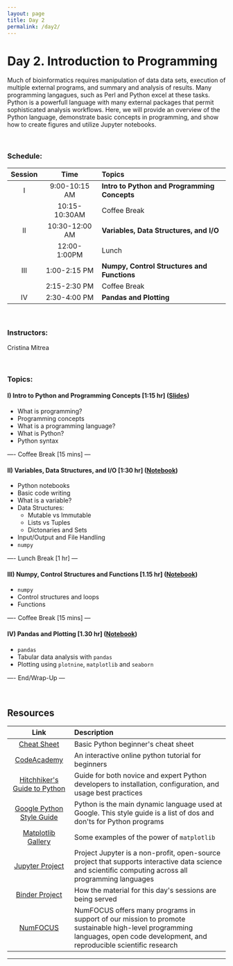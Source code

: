 ```yaml
---
layout: page
title: Day 2
permalink: /day2/
---
```


# Day 2. Introduction to Programming

Much of bioinformatics requires manipulation of data data sets, execution of multiple external programs, and summary and analysis of results.  Many programming langagues, such as Perl and Python excel at these tasks. Python is a powerfull language with many external packages that permit sophisticated analysis workflows. Here, we will provide an overview of the Python language, demonstrate basic concepts in programming, and show how to create figures and utilize Jupyter notebooks.  

<br>

### Schedule:


| Session   | Time           | Topics                   |
| :-------: |:--------------:| :----------------------- |
| I         | 9:00-10:15 AM  | **Intro to Python and Programming Concepts** |
|           | 10:15-10:30AM  | Coffee Break              |
| II        | 10:30-12:00 AM | **Variables, Data Structures, and I/O**       |
|           | 12:00-1:00PM   | Lunch                   |
| III       | 1:00-2:15 PM   | **Numpy, Control Structures and Functions**    |
|           | 2:15-2:30 PM   | Coffee Break             |
| IV        | 2:30-4:00 PM   | **Pandas and Plotting**   |

<br>

### Instructors:
Cristina Mitrea

<br>

### Topics:
#### I) Intro to Python and Programming Concepts [1:15 hr] ([Slides](../class-material/Intro_to_Python_and_Programming_Concepts.pdf))
- What is programming?
- Programming concepts
- What is a programming language?
- What is Python? 
- Python syntax

—- Coffee Break [15 mins] —  

#### II) Variables, Data Structures, and I/O [1:30 hr] ([Notebook](https://colab.research.google.com/drive/1HFOetU6JGbv8QOzwFqw2a4hOMOcgiist))
- Python notebooks
- Basic code writing
- What is a variable?
- Data Structures:
  - Mutable vs Immutable
  - Lists vs Tuples
  - Dictonaries and Sets
- Input/Output and File Handling
- `numpy`

—- Lunch Break [1 hr] —  

#### III) Numpy, Control Structures and Functions [1.15 hr] ([Notebook](https://colab.research.google.com/drive/15XKocjtd45266sFwstnHtq23rn9bDkOc))
- `numpy`
- Control structures and loops
- Functions

—- Coffee Break [15 mins] —  

#### IV) Pandas and Plotting [1.30 hr] ([Notebook](https://colab.research.google.com/drive/1OSpIEOaabhhOhs7Yr4L_6exhIkao3bfg))
- `pandas`
- Tabular data analysis with `pandas`
- Plotting using `plotnine`, `matplotlib` and `seaborn`

—- End/Wrap-Up —

<br>

## Resources

| Link                                                                                                          | Description |
| :-----------------------------------------------------------------------------------------------------------: | :---------------- |
| [Cheat Sheet](https://github.com/ehmatthes/pcc/releases/download/v1.0.0/beginners_python_cheat_sheet_pcc.pdf) | Basic Python beginner's cheat sheet |
| [CodeAcademy](https://www.codecademy.com/learn/python)                                                        | An interactive online python tutorial for beginners |
| [Hitchhiker's Guide to Python](https://docs.python-guide.org/)                                                | Guide for both novice and expert Python developers to installation, configuration, and usage best practices |
| [Google Python Style Guide](https://github.com/google/styleguide/blob/gh-pages/pyguide.md)                    | Python is the main dynamic language used at Google. This style guide is a list of dos and don'ts for Python programs |
| [Matplotlib Gallery](http://matplotlib.org/gallery.html)                                                      | Some examples of the power of `matplotlib` |
| [Jupyter Project](http://jupyter.org/)                                                                        | Project Jupyter is a non-profit, open-source project that supports interactive data science and scientific computing across all programming languages |
| [Binder Project](https://mybinder.org/#)                                                                      | How the material for this day's sessions are being served |
| [NumFOCUS](https://numfocus.org/)                                                                             | NumFOCUS offers many programs in support of our mission to promote sustainable high-level programming languages, open code development, and reproducible scientific research |

---

